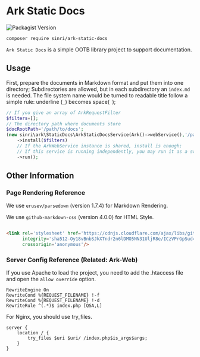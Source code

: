 # Ark Static Docs

![Packagist Version](https://img.shields.io/packagist/v/sinri/ark-static-docs)

`composer require sinri/ark-static-docs`

`Ark Static Docs` is a simple OOTB library project to support documentation.

## Usage

First, prepare the documents in Markdown format and put them into one directory; Subdirectories are allowed, but in each
subdirectory an `index.md` is needed. The file system name would be turned to readable title follow a simple rule:
underline (`_`) becomes space(` `);

```php
// If you give an array of ArkRequestFilter
$filters=[];
// The directory path where documents store
$docRootPath='/path/to/docs';
(new sinri\ark\StaticDocs\ArkStaticDocsService(Ark()->webService(),'/path/to/docs'))
    ->install($filters)
    // If the ArkWebService instance is shared, install is enough;
    // If this service is running independently, you may run it as a swift way. 
    ->run();

```

## Other Information

### Page Rendering Reference

We use `erusev/parsedown` (version 1.7.4) for Markdown Rendering.

We use `github-markdown-css` (version 4.0.0) for HTML Style.

```html

<link rel='stylesheet' href='https://cdnjs.cloudflare.com/ajax/libs/github-markdown-css/4.0.0/github-markdown.min.css'
      integrity='sha512-Oy18vBnbSJkXTndr2n6lDMO5NN31UljR8e/ICzVPrGpSud4Gkckb8yUpqhKuUNoE+o9gAb4O/rAxxw1ojyUVzg=='
      crossorigin='anonymous'/>
```

### Server Config Reference (Related: Ark-Web)

If you use Apache to load the project, you need to add the .htaccess file and open the `allow override` option.

```apacheconf
RewriteEngine On
RewriteCond %{REQUEST_FILENAME} !-f
RewriteCond %{REQUEST_FILENAME} !-d
RewriteRule ^(.*)$ index.php [QSA,L]
```

For Nginx, you should use try_files.

```nginxconf
server {
    location / {
        try_files $uri $uri/ /index.php$is_args$args;
    }
}
```